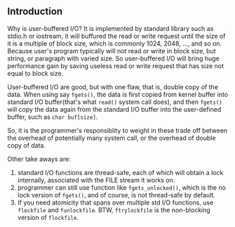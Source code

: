 ## Introduction

Why is user-buffered I/O? It is implemented by standard library such as stdio.h or iostream, it will buffured the read or write request until the size of it is a multiple of block size, which is commonly 1024, 2048, ..., and so on. Because user's program typically will not read or write in block size, but string, or paragraph with varied size. So user-buffered I/O will bring huge performance gain by saving useless read or write request that has size not equal to block size.

User-buffered I/O are good, but with one flaw, that is, double copy of the data. When using say `fgets()`, the data is first copied from kernel buffer into standard I/O buffer(that's what `read()` system call does), and then `fgets()` will copy the data again from the standard I/O buffer into the user-defined buffer, such as `char buf[size]`.

So, it is the programmer's responsiblity to weight in these trade off between the overhead of potentially many system call, or the overhead of double copy of data.

Other take aways are:

1. standard I/O functions are thread-safe, each of which will obtain a lock internally, associated with the FILE stream it works on.
2. programmer can still use function like `fgets_unlocked()`, which is the no lock version of  `fgets()`, and of course, is not thread-safe by default.
3. If you need atomicity that spans over multiple std I/O functions, use `flockfile` and `funlockfile`. BTW, `ftrylockfile` is the non-blocking version of `flockfile`.
